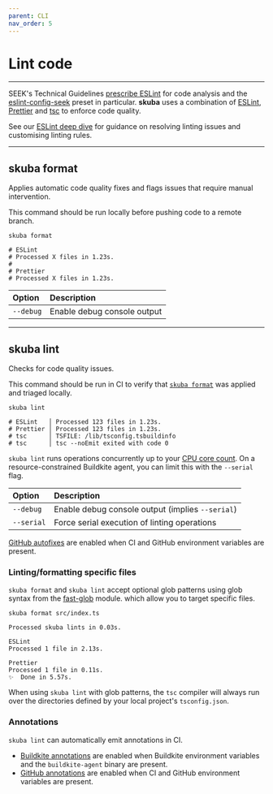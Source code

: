 ```yaml
---
parent: CLI
nav_order: 5
---
```


# Lint code

---

SEEK's Technical Guidelines [prescribe ESLint] for code analysis and the [eslint-config-seek] preset in particular.
**skuba** uses a combination of [ESLint], [Prettier] and [tsc] to enforce code quality.

See our [ESLint deep dive] for guidance on resolving linting issues and customising linting rules.

---

## skuba format

Applies automatic code quality fixes and flags issues that require manual intervention.

This command should be run locally before pushing code to a remote branch.

```shell
skuba format

# ESLint
# Processed X files in 1.23s.
#
# Prettier
# Processed X files in 1.23s.
```

| Option    | Description                 |
| :-------- | :-------------------------- |
| `--debug` | Enable debug console output |

---

## skuba lint

Checks for code quality issues.

This command should be run in CI to verify that [`skuba format`] was applied and triaged locally.

```shell
skuba lint

# ESLint   │ Processed 123 files in 1.23s.
# Prettier │ Processed 123 files in 1.23s.
# tsc      │ TSFILE: /lib/tsconfig.tsbuildinfo
# tsc      │ tsc --noEmit exited with code 0
```

`skuba lint` runs operations concurrently up to your [CPU core count].
On a resource-constrained Buildkite agent,
you can limit this with the `--serial` flag.

| Option     | Description                                      |
| :--------- | :----------------------------------------------- |
| `--debug`  | Enable debug console output (implies `--serial`) |
| `--serial` | Force serial execution of linting operations     |

[GitHub autofixes] are enabled when CI and GitHub environment variables are present.

### Linting/formatting specific files

`skuba format` and `skuba lint` accept optional glob patterns using glob syntax from the [fast-glob] module. which allow you to target specific files.

```shell
skuba format src/index.ts

Processed skuba lints in 0.03s.

ESLint
Processed 1 file in 2.13s.

Prettier
Processed 1 file in 0.11s.
✨  Done in 5.57s.
```

When using `skuba lint` with glob patterns, the `tsc` compiler will always run over the directories defined by your local project's `tsconfig.json`.

### Annotations

`skuba lint` can automatically emit annotations in CI.

- [Buildkite annotations] are enabled when Buildkite environment variables and the `buildkite-agent` binary are present.
- [GitHub annotations] are enabled when CI and GitHub environment variables are present.

[`skuba format`]: #skuba-format
[Buildkite annotations]: ../deep-dives/buildkite.md#buildkite-annotations
[CPU core count]: https://nodejs.org/api/os.html#os_os_cpus
[eslint deep dive]: ../deep-dives/eslint.md
[eslint-config-seek]: https://github.com/seek-oss/eslint-config-seek
[ESLint]: https://eslint.org/
[fast-glob]: https://github.com/mrmlnc/fast-glob#pattern-syntax
[GitHub annotations]: ../deep-dives/github.md#github-annotations
[GitHub autofixes]: ../deep-dives/github.md#github-autofixes
[prescribe ESLint]: https://myseek.atlassian.net/wiki/spaces/AA/pages/2358346041/#TypeScript
[Prettier]: https://prettier.io/
[tsc]: https://www.typescriptlang.org/docs/handbook/compiler-options.html
